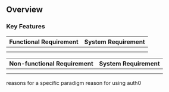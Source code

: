 <!-- # LEGO SHOP -->
<!-- npm install sqlite3
npm i
npm i express
npm i http-server
npm init -->

<!-- functional requirement

non functional requirement

using vanilla js in frontend i.e CSS, HTML and JavaScript

using node and mongoDB in backend -->

## Overview

### Key Features

| Functional Requirement | System Requirement  |
|----| ----|
|  | |
|  | |

| Non-functional Requirement | System Requirement  |
|----| ----|
|  | |
|  | |

reasons for a specific paradigm
reason for using auth0



<!-- standard way of swtiching pages is by making links. But it's slow especially when we have a lot of content on a page. Method used is single page application it's fast and nothing reloads. -->
